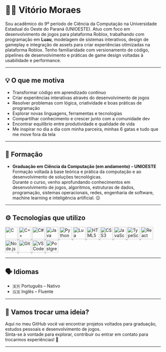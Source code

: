 # 👨‍💻 Vitório Moraes

Sou acadêmico do 9º período de Ciência da Computação na Universidade Estadual do Oeste do Paraná (UNIOESTE). Atuo com foco em desenvolvimento de jogos para plataforma Roblox, trabalhando com programação em **Luau**, modelagem de sistemas interativos, design de gameplay e integração de assets para criar experiências otimizadas na plataforma Roblox. Tenho familiaridade com versionamento de código, pipelines de desenvolvimento e práticas de game design voltadas à usabilidade e performance.

---

## 💡 O que me motiva

- Transformar código em aprendizado contínuo
- Criar experiências interativas através do desenvolvimento de jogos
- Resolver problemas com lógica, criatividade e boas práticas de programação
- Explorar novas linguagens, ferramentas e tecnologias
- Compartilhar conhecimento e crescer junto com a comunidade dev
- Encontrar equilíbrio entre produtividade e qualidade de vida
- Me inspirar no dia a dia com minha parceira, minhas 6 gatas e tudo que me move fora da tela

---

## 📘 Formação

- **Graduação em Ciência da Computação (em andamento) – UNIOESTE**  
  Formação voltada à base teórica e prática da computação e ao desenvolvimento de soluções tecnológicas.  
  Durante o curso, venho aprofundando conhecimentos em desenvolvimento de jogos, algoritmos, estruturas de dados, programação, sistemas operacionais, redes, engenharia de software, machine learning e inteligência artificial. 😉

---

## ⚙️ Tecnologias que utilizo

<p align="left">
<a href="https://en.wikipedia.org/wiki/C_(programming_language)" target="_blank" rel="noreferrer">
<img src="https://cdn.jsdelivr.net/gh/devicons/devicon/icons/c/c-original.svg" alt="C" width="40" height="40"/>
</a>
   <a href="https://www.w3schools.com/cpp/" target="_blank" rel="noreferrer">
     <img src="https://cdn.jsdelivr.net/gh/devicons/devicon/icons/cplusplus/cplusplus-original.svg" alt="C++" width="40" height="40"/>
   </a>
   <a href="https://www.w3schools.com/cs/" target="_blank" rel="noreferrer">
     <img src="https://cdn.jsdelivr.net/gh/devicons/devicon/icons/csharp/csharp-original.svg" alt="C#" width="40" height="40"/>
   </a>
   <a href="https://www.java.com" target="_blank" rel="noreferrer">
     <img src="https://cdn.jsdelivr.net/gh/devicons/devicon/icons/java/java-original.svg" alt="Java" width="40" height="40"/>
   </a>
   <a href="https://www.python.org" target="_blank" rel="noreferrer">
     <img src="https://cdn.jsdelivr.net/gh/devicons/devicon/icons/python/python-original.svg" alt="Python" width="40" height="40"/>
   </a>
   <a href="https://www.lua.org/" target="_blank" rel="noreferrer">
     <img src="https://cdn.jsdelivr.net/gh/devicons/devicon/icons/lua/lua-original.svg" alt="Lua" width="40" height="40"/>
   </a>
   <a href="https://www.w3.org/html/" target="_blank" rel="noreferrer">
     <img src="https://cdn.jsdelivr.net/gh/devicons/devicon/icons/html5/html5-original.svg" alt="HTML5" width="40" height="40"/>
   </a>
   <a href="https://www.w3schools.com/css/" target="_blank" rel="noreferrer">
     <img src="https://cdn.jsdelivr.net/gh/devicons/devicon/icons/css3/css3-original.svg" alt="CSS3" width="40" height="40"/>
   </a>
   <a href="https://developer.mozilla.org/en-US/docs/Web/JavaScript" target="_blank" rel="noreferrer">
     <img src="https://cdn.jsdelivr.net/gh/devicons/devicon/icons/javascript/javascript-original.svg" alt="JavaScript" width="40" height="40"/>
   </a>
   <a href="https://www.typescriptlang.org/" target="_blank" rel="noreferrer">
     <img src="https://cdn.jsdelivr.net/gh/devicons/devicon/icons/typescript/typescript-original.svg" alt="TypeScript" width="40" height="40"/>
   </a>
   <a href="https://reactjs.org/" target="_blank" rel="noreferrer">
     <img src="https://cdn.jsdelivr.net/gh/devicons/devicon/icons/react/react-original.svg" alt="React" width="40" height="40"/>
   </a>
   <a href="https://nodejs.org" target="_blank" rel="noreferrer">
     <img src="https://cdn.jsdelivr.net/gh/devicons/devicon/icons/nodejs/nodejs-original.svg" alt="Node.js" width="40" height="40"/>
   </a>
   <a href="https://git-scm.com/" target="_blank" rel="noreferrer">
     <img src="https://cdn.jsdelivr.net/gh/devicons/devicon/icons/git/git-original.svg" alt="Git" width="40" height="40"/>
   </a>
   <a href="https://code.visualstudio.com/" target="_blank" rel="noreferrer">
     <img src="https://cdn.jsdelivr.net/gh/devicons/devicon/icons/vscode/vscode-original.svg" alt="VSCode" width="40" height="40"/>
   </a>
   <a href="https://www.postgresql.org" target="_blank" rel="noreferrer">
     <img src="https://cdn.jsdelivr.net/gh/devicons/devicon/icons/postgresql/postgresql-original.svg" alt="PostgreSQL" width="40" height="40"/>
   </a>
</p>

---

## 🗣️ Idiomas

- 🇧🇷 Português – Nativo  
- 🇬🇧 Inglês – Fluente  

---

## 🤝 Vamos trocar uma ideia?

Aqui no meu GitHub você vai encontrar projetos voltados para graduação, estudos pessoais e desenvolvimento de jogos.  
Sinta-se à vontade para explorar, contribuir ou entrar em contato para trocarmos experiências! 🚀

---

